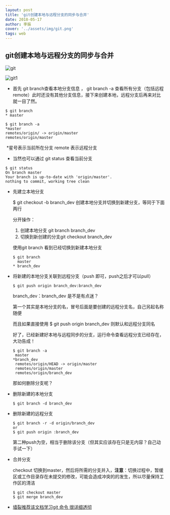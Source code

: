```yaml
---
layout: post
title: 'git创建本地与远程分支的同步与合并'
date: 2018-05-17
author: 李振
cover: '../assets/img/git.png'
tags: web
---
```


## git创建本地与远程分支的同步与合并

![git]({{site.url}}/assets/git.png)

![git1](D:\blog\assets\img\git.png)

- 首先  git branch查看本地分支信息 ， git branch -a 查看所有分支（包括远程 remote）此时还没有其他分支信息，接下来创建本地，远程分支后再来对比就一目了然。

```git
$ git branch
* master
```

```git
$ git branch -a
*master
remotes/origin/ -> origin/master
remotes/origin/master
```

​	*星号表示当前所在分支 remote 表示远程分支

- 当然也可以通过 git status 查看当前分支

```git
$ git status
On branch master
Your branch is up-to-date with 'origin/master'.
nothing to commit, working tree clean
```

- 先建立本地分支

  $ git checkout -b branch_dev 创建本地分支并切换到新建分支，等同于下面两行

  分开操作：

  1. 创建本地分支 git branch branch_dev
  2. 切换到新创建的分支git checkout branch_dev 

  使用git branch 看到已经切换到新建本地分支

  ```git
  $ git branch
    master
  * branch_dev
  ```

- 将新建的本地分支关联到远程分支（push 即可，push之后才可以pull）

  ```git
  $ git push origin branch_dev:branch_dev
  ```

  branch_dev：branch_dev 是不是有点迷？

  第一个其实是本地分支的名，冒号后面是要创建的远程分支名，自己另起名称随便

  而且如果直接使用 $ git push origin branch_dev  则默认和远程分支同名

  好了，已经新建好本地与远程同步的分支，运行命令查看远程分支已经存在，大功告成！

  ```git
  $ git branch -a
   master
  *branch_dev
   remotes/origin/HEAD -> origin/master
   remotes/origin/master
   remotes/origin/branch_dev
  ```

  那如何删除分支呢？

- 删除新建的本地分支

  ```git
  $ git branch -d branch_dev
  ```

- 删除新建的远程分支

  ```git
  $ git branch -r -d origin/branch_dev 
  or
  $ git push origin :branch_dev
  ```

  第二种push为空，相当于删除该分支（但其实应该存在只是无内容？自己动手试一下）

- 合并分支

  checkout 切换到master，然后将所需的分支并入，**注意**：切换过程中，暂缓区或工作目录存在未提交的修改，可能会造成冲突的的发生，所以尽量保持工作区的清洁

  ```git
  $ git checkout master
  $ git merge branch_dev
  ```

- [墙裂推荐该文档学习git 命令 很详细透彻](https://git-scm.com/book/zh/v1/Git-%E5%88%86%E6%94%AF-%E5%88%86%E6%94%AF%E7%9A%84%E6%96%B0%E5%BB%BA%E4%B8%8E%E5%90%88%E5%B9%B6)